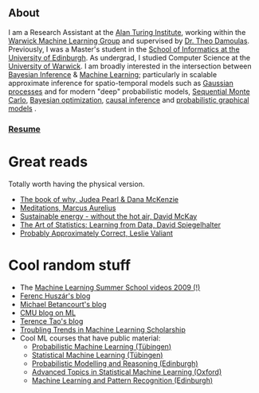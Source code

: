 ## About

I am a Research Assistant at the [Alan Turing Institute]( https://www.turing.ac.uk/), working within the [Warwick Machine Learning Group](https://wmlg.io/) and supervised by [Dr. Theo Damoulas](https://warwick.ac.uk/fac/sci/statistics/staff/academic-research/damoulas). Previously, I was a Master's student in the [School of Informatics at the University of Edinburgh](https://www.ed.ac.uk/informatics).
As undergrad, I studied Computer Science at the [University of Warwick](https://warwick.ac.uk/fac/sci/dcs/). 
I am broadly interested in the intersection between [Bayesian Inference](https://en.m.wikipedia.org/wiki/Bayesian_inference) & [Machine Learning](https://en.m.wikipedia.org/wiki/Machine_learning); particularly in scalable approximate inference for spatio-temporal models such as [Gaussian processes](https://en.m.wikipedia.org/wiki/Gaussian_process) and for modern "deep" probabilistic models, [Sequential Monte Carlo](https://en.wikipedia.org/wiki/Particle_filter), [Bayesian
optimization](https://en.wikipedia.org/wiki/Hyperparameter_optimization#Bayesian_optimization), [causal inference](https://en.wikipedia.org/wiki/Causal_inference) and [probabilistic graphical models](https://en.wikipedia.org/wiki/Graphical_model) . 


### [Resume](http://bit.ly/CV-nicolab)


# Great reads 
Totally worth having the physical version.
- [The book of why, Judea Pearl & Dana McKenzie](https://www.amazon.co.uk/Book-Why-Science-Cause-Effect/dp/0141982411/ref=sr_1_1?dchild=1&keywords=the+book+of+why+judea&qid=1589542460&sr=8-1)
- [Meditations, Marcus Aurelius](https://www.amazon.co.uk/Meditations-Penguin-Classics-Marcus-Aurelius/dp/0140449337/ref=sr_1_1?crid=RRDPU6IPJQ5N&dchild=1&keywords=meditations+marcus+aurelius&qid=1589542523&sprefix=meditations+%2Caps%2C154&sr=8-1)
- [Sustainable energy - without the hot air, David McKay](http://www.withouthotair.com/)
- [The Art of Statistics: Learning from Data, David Spiegelhalter](https://www.amazon.co.uk/Learning-Data-Statistics-Pelican-Books/dp/0241258766/ref=tmm_pap_swatch_0?_encoding=UTF8&qid=&sr=)
- [Probably Approximately Correct, Leslie Valiant](https://www.amazon.co.uk/Probably-Approximately-Correct-Algorithms-Prospering/dp/0465060722/ref=sr_1_1?dchild=1&keywords=probably+approximately+correct&qid=1599657065&sr=8-1)


# Cool random stuff
- The [Machine Learning Summer School videos 2009 (!)](http://videolectures.net/mlss09uk_cambridge/)
- [Ferenc Huszár's blog](https://www.inference.vc/)
- [Michael Betancourt's blog](https://betanalpha.github.io/writing/?fbclid=IwAR32LpCi6bC6SwqGmsbfmo147GhKrfup7P4JY0_o2jiW6dT9BQ58arigx8M) 
- [CMU blog on ML](https://blog.ml.cmu.edu/)
- [Terence Tao's blog](https://terrytao.wordpress.com/)
- [Troubling Trends in Machine Learning Scholarship](https://arxiv.org/pdf/1807.03341.pdf?source=post_page---------------------------)
- Cool ML courses that have public material:
  - [Probabilistic Machine Learning (Tübingen)](https://www.youtube.com/playlist?list=PL05umP7R6ij1tHaOFY96m5uX3J21a6yNd)
  - [Statistical Machine Learning (Tübingen)](https://www.youtube.com/playlist?list=PL05umP7R6ij2XCvrRzLokX6EoHWaGA2cC)
  - [Probabilistic Modelling and Reasoning (Edinburgh)](https://www.inf.ed.ac.uk/teaching/courses/pmr/19-20/material/)
  - [Advanced Topics in Statistical Machine Learning (Oxford)](https://github.com/ywteh/advml2020)
  - [Machine Learning and Pattern Recognition (Edinburgh)](https://www.inf.ed.ac.uk/teaching/courses/mlpr/2019/notes/)
